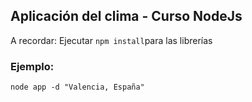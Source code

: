 ## Aplicación del clima - Curso NodeJs

A recordar: Ejecutar ```npm install```para las librerías

### Ejemplo:
```
node app -d "Valencia, España"
```